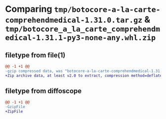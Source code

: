 # Comparing `tmp/botocore-a-la-carte-comprehendmedical-1.31.0.tar.gz` & `tmp/botocore_a_la_carte_comprehendmedical-1.31.1-py3-none-any.whl.zip`

## filetype from file(1)

```diff
@@ -1 +1 @@
-gzip compressed data, was "botocore-a-la-carte-comprehendmedical-1.31.0.tar", last modified: Fri Jul  7 01:43:44 2023, max compression
+Zip archive data, at least v2.0 to extract, compression method=deflate
```

## filetype from diffoscope

```diff
@@ -1 +1 @@
-GzipFile
+ZipFile
```

